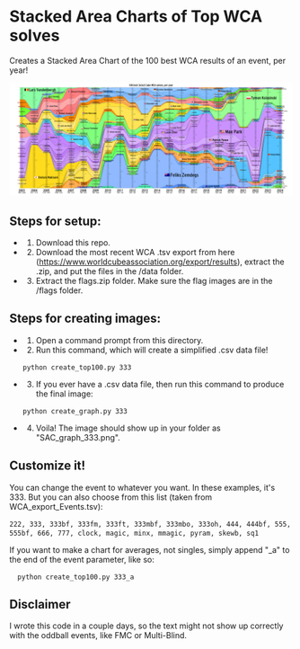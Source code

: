 # Stacked Area Charts of Top WCA solves

Creates a Stacked Area Chart of the 100 best WCA results of an event, per year!

![a stacked area chart of the top 100 3x3 solves per year](SAC_graph_333.png)

## Steps for setup:
* 1. Download this repo.
* 2.  Download the most recent WCA .tsv export from here (https://www.worldcubeassociation.org/export/results), extract the .zip, and put the files in the /data folder.
* 3.  Extract the flags.zip folder. Make sure the flag images are in the /flags folder.

## Steps for creating images:
* 1. Open a command prompt from this directory.
* 2. Run this command, which will create a simplified .csv data file!
   ```
   python create_top100.py 333
   ```
* 3. If you ever have a .csv data file, then run this command to produce the final image:
   ```
   python create_graph.py 333
   ```
* 4. Voila! The image should show up in your folder as "SAC_graph_333.png".

## Customize it!

You can change the event to whatever you want. In these examples, it's 333. But you can also choose from this list (taken from WCA_export_Events.tsv):
```
222, 333, 333bf, 333fm, 333ft, 333mbf, 333mbo, 333oh, 444, 444bf, 555, 555bf, 666, 777, clock, magic, minx, mmagic, pyram, skewb, sq1
```

If you want to make a chart for averages, not singles, simply append "_a" to the end of the event parameter, like so:
 ```
   python create_top100.py 333_a
   ```

## Disclaimer

I wrote this code in a couple days, so the text might not show up correctly with the oddball events, like FMC or Multi-Blind.
